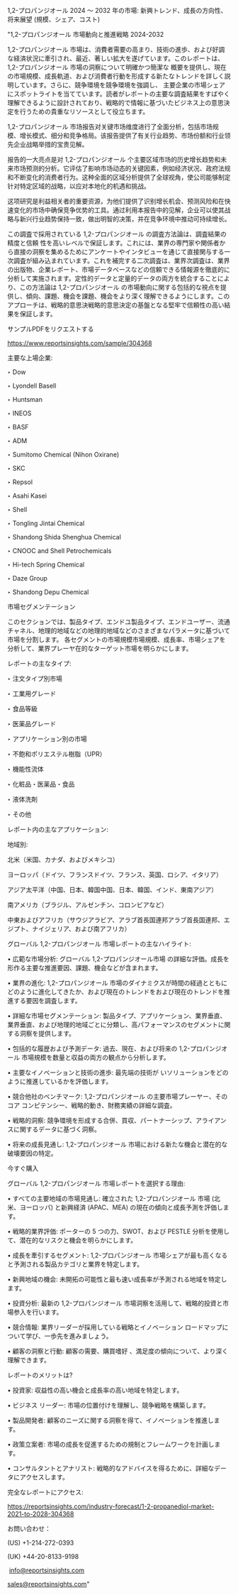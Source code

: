 1,2-プロパンジオール 2024 ～ 2032 年の市場: 新興トレンド、成長の方向性、将来展望 (規模、シェア、コスト)

"1,2-プロパンジオール 市場動向と推進戦略 2024-2032

1,2-プロパンジオール 市場は、消費者需要の高まり、技術の進歩、および好調な経済状況に牽引され、最近、著しい拡大を遂げています。このレポートは、1,2-プロパンジオール 市場の洞察について明確かつ簡潔な
概要を提供し、現在の市場規模、成長軌道、および消費者行動を形成する新たなトレンドを詳しく説明しています。さらに、競争環境を競争環境を強調し、
主要企業の市場シェアにスポットライトを当てています。読者がレポートの主要な調査結果をすばやく理解できるように設計されており、戦略的で情報に基づいたビジネス上の意思決定を行うための貴重なリソースとして役立ちます。

1,2-プロパンジオール 市场报告对关键市场维度进行了全面分析，包括市场规模、增长模式、细分和竞争格局。该报告提供了有关行业趋势、市场份额和行业领先企业战略举措的宝贵见解。

报告的一大亮点是对 1,2-プロパンジオール 个主要区域市场的历史增长趋势和未来市场预测的分析。它评估了影响市场动态的关键因素，例如经济状况、政府法规和不断变化的消费者行为。这种全面的区域分析提供了全球视角，使公司能够制定针对特定区域的战略，以应对本地化的机遇和挑战。

这项研究是利益相关者的重要资源，为他们提供了识别增长机会、预测风险和在快速变化的市场中确保竞争优势的工具。通过利用本报告中的见解，企业可以使其战略与新兴行业趋势保持一致，做出明智的决策，并在竞争环境中推动可持续增长。

この調査で採用されている 1,2-プロパンジオール の調査方法論は、調査結果の精度と信頼
性を高いレベルで保証します。これには、業界の専門家や関係者から直接の洞察を集めるためにアンケートやインタビューを通じて直接関与する一次調査が組み込まれています。これを補完する二次調査は、業界次調査は、業界の出版物、企業レポート、市場データベースなどの信頼できる情報源を徹底的に分析して実施されます。定性的データと定量的データの両方を統合することにより、この方法論は 1,2-プロパンジオール の市場動向に関する包括的な視点を提供し、傾向、課題、機会を課題、機会をより深く理解できるようにします。このアプローチは、戦略的意思決戦略的意思決定の基盤となる堅牢で信頼性の高い結果を保証します。

サンプルPDFをリクエストする

https://www.reportsinsights.com/sample/304368

主要な上場企業:

‣ Dow

‣ Lyondell Basell

‣ Huntsman

‣ INEOS

‣ BASF

‣ ADM

‣ Sumitomo Chemical (Nihon Oxirane)

‣ SKC

‣ Repsol

‣ Asahi Kasei

‣ Shell

‣ Tongling Jintai Chemical

‣ Shandong Shida Shenghua Chemical

‣ CNOOC and Shell Petrochemicals

‣ Hi-tech Spring Chemical

‣ Daze Group

‣ Shandong Depu Chemical

市場セグメンテーション

このセクションでは、製品タイプ、エンドユ製品タイプ、エンドユーザー、流通チャネル、地理的地域などの地理的地域などのさまざまなパラメータに基づいて市場を分割します。 各セグメントの市場規模市場規模、成長率、市場シェアを分析して、業界プレーヤ在的なターゲット市場を明らかにします。

レポートの主なタイプ:

‣ 注文タイプ別市場

‣ 工業用グレード

‣ 食品等級

‣ 医薬品グレード

‣ アプリケーション別の市場

‣ 不飽和ポリエステル樹脂（UPR）

‣ 機能性流体

‣ 化粧品・医薬品・食品

‣ 液体洗剤

‣ その他

レポート内の主なアプリケーション:

地域別:

北米（米国、カナダ、およびメキシコ）

ヨーロッパ（ドイツ、フランスドイツ、フランス、英国、ロシア、イタリア）

アジア太平洋（中国、日本、韓国中国、日本、韓国、インド、東南アジア）

南アメリカ（ブラジル、アルゼンチン、コロンビアなど）

中東およびアフリカ（サウジアラビア、アラブ首長国連邦アラブ首長国連邦、エジプト、ナイジェリア、および南アフリカ）

グローバル 1,2-プロパンジオール 市場レポートの主なハイライト:

• 広範な市場分析: グローバル 1,2-プロパンジオール市場 の詳細な評価。成長を形作る主要な推進要因、課題、機会などが含まれます。

• 業界の進化: 1,2-プロパンジオール 市場のダイナミクスが時間の経過とともにどのように進化してきたか、および現在のトレンドをおよび現在のトレンドを推進する要因を調査します。

• 詳細な市場セグメンテーション: 製品タイプ、アプリケーション、業界垂直、業界垂直、および地理的地域ごとに分類し、高パフォーマンスのセグメントに関する洞察を提供します。

• 包括的な履歴および予測データ: 過去、現在、および将来の 1,2-プロパンジオール 市場規模を数量と収益の両方の観点から分析します。

• 主要なイノベーションと技術の進歩: 最先端の技術が いソリューションをどのように推進しているかを評価します。

• 競合他社のベンチマーク: 1,2-プロパンジオール の主要市場プレーヤー、そのコア コンピテンシー、戦略的動き、財務実績の詳細な調査。

• 戦略的洞察: 競争環境を形成する合併、買収、パートナーシップ、アライアンスに関するデータに基づく洞察。

• 将来の成長見通し: 1,2-プロパンジオール 市場における新たな機会と潜在的な破壊要因の特定。

今すぐ購入

グローバル 1,2-プロパンジオール 市場レポートを選択する理由:

• すべての主要地域の市場見通し: 確立された 1,2-プロパンジオール 市場 (北米、ヨーロッパ) と新興経済 (APAC、MEA) の現在の傾向と成長予測を評価します。

• 戦略的業界評価: ポーターの 5 つの力、SWOT、および PESTLE 分析を使用して、潜在的なリスクと機会を明らかにします。

• 成長を牽引するセグメント: 1,2-プロパンジオール 市場シェアが最も高くなると予測される製品カテゴリと業界を特定します。

• 新興地域の機会: 未開拓の可能性と最も速い成長率が予測される地域を特定します。

• 投資分析: 最新の 1,2-プロパンジオール 市場洞察を活用して、戦略的投資と市場参入を行います。

• 競合情報: 業界リーダーが採用している戦略とイノベーション ロードマップについて学び、一歩先を進みましょう。

• 顧客の洞察と行動: 顧客の需要、購買嗜好
、満足度の傾向について、より深く理解できます。

レポートのメリットは?

• 投資家: 収益性の高い機会と成長率の高い地域を特定します。

• ビジネス リーダー: 市場の位置付けを理解し、競争戦略を構築します。

• 製品開発者: 顧客のニーズに関する洞察を得て、イノベーションを推進します。

• 政策立案者: 市場の成長を促進するための規制とフレームワークを計画します。

• コンサルタントとアナリスト: 戦略的なアドバイスを得るために、詳細なデータにアクセスします。

完全なレポートにアクセス:

https://reportsinsights.com/industry-forecast/1-2-propanediol-market-2021-to-2028-304368

お問い合わせ：

(US) +1-214-272-0393

(UK) +44-20-8133-9198

 info@reportsinsights.com

sales@reportsinsights.com"
